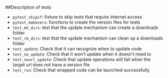 ##Description of tests

 * `pytest_skipif`: fixture to skip tests that require internet access
 * `pytest_makevers`: functions to create the version files for tests
 * `test_mk_dirs`: test that the update mechanism can create a downloads folder
 * `test_rm_dirs`: test that the update mechanism can clean up a downloads folder
 * `test_update`: Check that it can recognize when to update code
 * `test_no_update`: Check that it won't update when it doesn't need to
 * `test_nourl_update`: Check that update operations will fail when the target url does not have a version file
 * `test_run`: Check that wrapped code can be launched successfully
